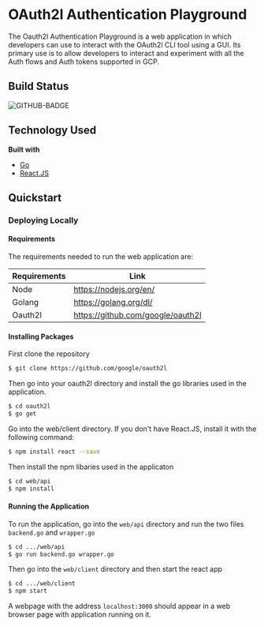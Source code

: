 # OAuth2l Authentication Playground

The Oauth2l Authentication Playground is a web application in which developers can use to interact with the OAuth2l CLI tool using a GUI. Its primary use is to allow developers to interact and experiment with all the Auth flows and Auth tokens supported in GCP.

## Build Status
![GITHUB-BADGE](https://github.com/googleinterns/oauth2l-web/workflows/api/badge.svg)

 ## Technology Used
 <b>Built with</b>
- [Go](https://golang.org)
- [React.JS](https://reactjs.org)

## Quickstart

### Deploying Locally
#### Requirements

The requirements needed to run the web application are:

| Requirements     | Link
| ------ | ---
| Node | https://nodejs.org/en/
| Golang | https://golang.org/dl/
| Oauth2l | https://github.com/google/oauth2l

#### Installing Packages

First clone the repository

```bash
$ git clone https://github.com/google/oauth2l
```
Then go into your oauth2l directory and install the go libraries used in the application. 
```bash
$ cd oauth2l
$ go get
```
Go into the web/client directory. If you don't have React.JS, install it with the following command:
```bash
$ npm install react --save
```
 Then install the npm libaries used in the applicaton
```bash
$ cd web/api
$ npm install
```
#### Running the Application

To run the application, go into the `web/api` directory and run the two files `backend.go` and `wrapper.go`
```bash
$ cd .../web/api
$ go run backend.go wrapper.go
```
Then go into the `web/client` directory and then start the react app
```bash
$ cd .../web/client
$ npm start
```
A webpage with the address `localhost:3000` should appear in a web browser page with application running on it. 